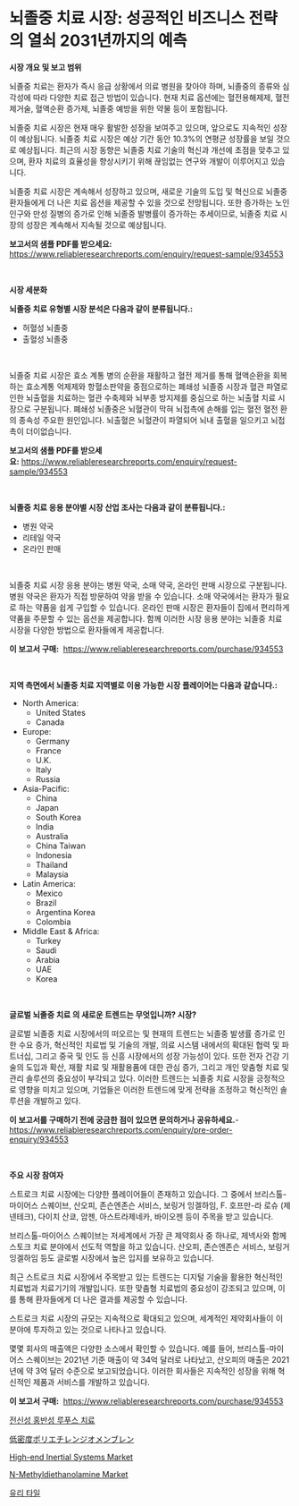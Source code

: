 <p><h1>뇌졸중 치료 시장: 성공적인 비즈니스 전략의 열쇠 2031년까지의 예측</h1></p><p><strong>시장 개요 및 보고 범위</strong></p>
<p><p>뇌졸중 치료는 환자가 즉시 응급 상황에서 의료 병원을 찾아야 하며, 뇌졸중의 종류와 심각성에 따라 다양한 치료 접근 방법이 있습니다. 현재 치료 옵션에는 혈전용해제제, 혈전제거술, 혈액순환 증가제, 뇌졸중 예방을 위한 약물 등이 포함됩니다. </p><p>뇌졸중 치료 시장은 현재 매우 활발한 성장을 보여주고 있으며, 앞으로도 지속적인 성장이 예상됩니다. 뇌졸중 치료 시장은 예상 기간 동안 10.3%의 연평균 성장률을 보일 것으로 예상됩니다. 최근의 시장 동향은 뇌졸중 치료 기술의 혁신과 개선에 초점을 맞추고 있으며, 환자 치료의 효율성을 향상시키기 위해 끊임없는 연구와 개발이 이루어지고 있습니다.</p><p>뇌졸중 치료 시장은 계속해서 성장하고 있으며, 새로운 기술의 도입 및 혁신으로 뇌졸중 환자들에게 더 나은 치료 옵션을 제공할 수 있을 것으로 전망됩니다. 또한 증가하는 노인 인구와 만성 질병의 증가로 인해 뇌졸중 발병률이 증가하는 추세이므로, 뇌졸중 치료 시장의 성장은 계속해서 지속될 것으로 예상됩니다.</p></p>
<p><strong>보고서의 샘플 PDF를 받으세요:</strong> <a href="https://www.reliableresearchreports.com/enquiry/request-sample/934553">https://www.reliableresearchreports.com/enquiry/request-sample/934553</a></p>
<p>&nbsp;</p>
<p><strong>시장 세분화</strong></p>
<p><strong>뇌졸중 치료 유형별 시장 분석은 다음과 같이 분류됩니다.:</strong></p>
<p><ul><li>허혈성 뇌졸중</li><li>출혈성 뇌졸중</li></ul></p>
<p>&nbsp;</p>
<p><p>뇌졸중 치료 시장은 효소 계통 병의 순환을 재활하고 혈전 제거를 통해 혈액순환을 회복하는 효소계통 억제제와 항혈소판약을 중점으로하는 폐쇄성 뇌졸중 시장과 혈관 파열로 인한 뇌출혈을 치료하는 혈관 수축제와 뇌부종 방지제를 중심으로 하는 뇌출혈 치료 시장으로 구분됩니다. 폐쇄성 뇌졸중은 뇌혈관이 막혀 뇌접촉에 손해를 입는 혈전 혈전 환의 종속성 주요한 원인입니다. 뇌출혈은 뇌혈관이 파열되어 뇌내 출혈을 일으키고 뇌접촉이 더이없습니다.</p></p>
<p><strong>보고서의 샘플 PDF를 받으세요:</strong>&nbsp;<a href="https://www.reliableresearchreports.com/enquiry/request-sample/934553">https://www.reliableresearchreports.com/enquiry/request-sample/934553</a></p>
<p>&nbsp;</p>
<p><strong> 뇌졸중 치료 응용 분야별 시장 산업 조사는 다음과 같이 분류됩니다.:</strong></p>
<p><ul><li>병원 약국</li><li>리테일 약국</li><li>온라인 판매</li></ul></p>
<p>&nbsp;</p>
<p><p>뇌졸중 치료 시장 응용 분야는 병원 약국, 소매 약국, 온라인 판매 시장으로 구분됩니다. 병원 약국은 환자가 직접 방문하여 약을 받을 수 있습니다. 소매 약국에서는 환자가 필요로 하는 약품을 쉽게 구입할 수 있습니다. 온라인 판매 시장은 환자들이 집에서 편리하게 약품을 주문할 수 있는 옵션을 제공합니다. 함께 이러한 시장 응용 분야는 뇌졸중 치료 시장을 다양한 방법으로 환자들에게 제공합니다.</p></p>
<p><strong>이 보고서 구매:</strong>&nbsp; <a href="https://www.reliableresearchreports.com/purchase/934553">https://www.reliableresearchreports.com/purchase/934553</a></p>
<p>&nbsp;</p>
<p><strong>지역 측면에서 뇌졸중 치료 지역별로 이용 가능한 시장 플레이어는 다음과 같습니다.:</strong></p>
<p><ul>
    <li>
        North America:
        <ul>
            <li>United States</li>
            <li>Canada</li>
        </ul>
    </li>
    <li>
        Europe:
        <ul>
            <li>Germany</li>
            <li>France</li>
            <li>U.K.</li>
            <li>Italy</li>
            <li>Russia</li>
        </ul>
    </li>
    <li>
        Asia-Pacific:
        <ul>
            <li>China</li>
            <li>Japan</li>
            <li>South Korea</li>
            <li>India</li>
            <li>Australia</li>
            <li>China Taiwan</li>
            <li>Indonesia</li>
            <li>Thailand</li>
            <li>Malaysia</li>
        </ul>
    </li>
    <li>
        Latin America:
        <ul>
            <li>Mexico</li>
            <li>Brazil</li>
            <li>Argentina Korea</li>
            <li>Colombia</li>
        </ul>
    </li>
    <li>
        Middle East & Africa:
        <ul>
            <li>Turkey</li>
            <li>Saudi</li>
            <li>Arabia</li>
            <li>UAE</li>
            <li>Korea</li>
        </ul>
    </li>
    </ul></p>
<p>&nbsp;</p>
<p><strong>글로벌 뇌졸중 치료 의 새로운 트렌드는 무엇입니까? 시장?</strong></p>
<p><p>글로벌 뇌졸중 치료 시장에서의 떠오르는 및 현재의 트렌드는 뇌졸중 발생률 증가로 인한 수요 증가, 혁신적인 치료법 및 기술의 개발, 의료 시스템 내에서의 확대된 협력 및 파트너십, 그리고 중국 및 인도 등 신흥 시장에서의 성장 가능성이 있다. 또한 전자 건강 기술의 도입과 확산, 재활 치료 및 재활용품에 대한 관심 증가, 그리고 개인 맞춤형 치료 및 관리 솔루션의 중요성이 부각되고 있다. 이러한 트렌드는 뇌졸중 치료 시장을 긍정적으로 영향을 미치고 있으며, 기업들은 이러한 트렌드에 맞게 전략을 조정하고 혁신적인 솔루션을 개발하고 있다.</p></p>
<p><strong>이 보고서를 구매하기 전에 궁금한 점이 있으면 문의하거나 공유하세요.</strong>- <a href="https://www.reliableresearchreports.com/enquiry/pre-order-enquiry/934553">https://www.reliableresearchreports.com/enquiry/pre-order-enquiry/934553</a></p>
<p>&nbsp;</p>
<p><strong>주요 시장 참여자</strong></p>
<p><p>스트로크 치료 시장에는 다양한 플레이어들이 존재하고 있습니다. 그 중에서 브리스톨-마이어스 스퀘이브, 산오피, 존슨엔존슨 서비스, 보링거 잉겔하임, F. 호프만-라 로슈 (제넨테크), 다이치 산쿄, 암젠, 아스트라제네카, 바이오젠 등이 주목을 받고 있습니다. </p><p>브리스톨-마이어스 스퀘이브는 저세계에서 가장 큰 제약회사 중 하나로, 제넥사와 함께 스토크 치료 분야에서 선도적 역할을 하고 있습니다. 산오피, 존슨엔존슨 서비스, 보링거 잉겔하임 등도 글로벌 시장에서 높은 입지를 보유하고 있습니다.</p><p>최근 스트로크 치료 시장에서 주목받고 있는 트렌드는 디지털 기술을 활용한 혁신적인 치료법과 치료기기의 개발입니다. 또한 맞춤형 치료법의 중요성이 강조되고 있으며, 이를 통해 환자들에게 더 나은 결과를 제공할 수 있습니다.</p><p>스트로크 치료 시장의 규모는 지속적으로 확대되고 있으며, 세계적인 제약회사들이 이 분야에 투자하고 있는 것으로 나타나고 있습니다. </p><p>몇몇 회사의 매출액은 다양한 소스에서 확인할 수 있습니다. 예를 들어, 브리스톨-마이어스 스퀘이브는 2021년 기준 매출이 약 34억 달러로 나타났고, 산오피의 매출은 2021년에 약 3억 달러 수준으로 보고되었습니다. 이러한 회사들은 지속적인 성장을 위해 혁신적인 제품과 서비스를 개발하고 있습니다.</p></p>
<p><strong>이 보고서 구매:</strong>&nbsp;&nbsp;<a href="https://www.reliableresearchreports.com/purchase/934553">https://www.reliableresearchreports.com/purchase/934553</a></p>
<p><p><a href="https://github.com/vseigx30c9a1j/Market-Research-Report-List-1/blob/main/9568997184559.md">전신성 홍반성 루푸스 치료</a></p><p><a href="https://medium.com/@marlonblick/ldpe-geomembrane-market-%E3%82%B7%E3%82%A7%E3%82%A2-%E5%B8%82%E5%A0%B4%E5%8B%95%E5%90%91-%E5%B0%86%E6%9D%A5%E3%81%AE%E6%88%90%E9%95%B7%E3%82%92%E6%8E%A2%E3%82%8B-71063368107d">低密度ポリエチレンジオメンブレン</a></p><p><a href="https://pretty-mail-caf.notion.site/Insights-into-High-end-Inertial-Systems-Market-Size-Analysing-Market-Share-Trends-and-Growth-from-8e972e07e2a7408db33dc360f51edd27">High-end Inertial Systems Market</a></p><p><a href="https://flame-sidecar-702.notion.site/N-Methyldiethanolamine-Market-Size-Focuses-on-Market-Dynamics-In-Depth-Analysis-and-Future-Projecti-7bf7018ff0fd47909181de3bd34f5e91">N-Methyldiethanolamine Market</a></p><p><a href="https://medium.com/@gamblestampleyjenny50m5sl6/%EC%9C%A0%EB%A6%AC-%ED%83%80%EC%9D%BC-%EC%8B%9C%EC%9E%A5-%EB%B6%84%EC%84%9D-cagr-%EC%8B%9C%EC%9E%A5-%EC%84%B8%EB%B6%84%ED%99%94-%EB%B0%8F-%EA%B8%80%EB%A1%9C%EB%B2%8C-%EC%82%B0%EC%97%85-%EA%B0%9C%EC%9A%94-0fec6e83d37f">유리 타일</a></p></p>
